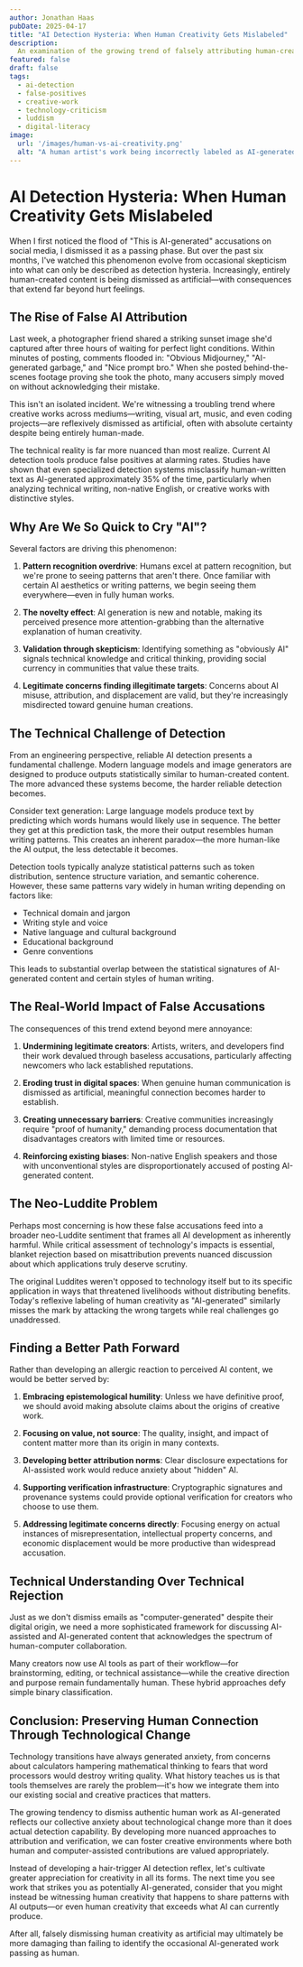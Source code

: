 ```yaml
---
author: Jonathan Haas
pubDate: 2025-04-17
title: "AI Detection Hysteria: When Human Creativity Gets Mislabeled"
description: 
  An examination of the growing trend of falsely attributing human-created content to AI generation, and why this luddite perspective is problematic for creative communities and technological progress
featured: false
draft: false
tags:
  - ai-detection
  - false-positives
  - creative-work
  - technology-criticism
  - luddism
  - digital-literacy
image:
  url: '/images/human-vs-ai-creativity.png'
  alt: "A human artist's work being incorrectly labeled as AI-generated"
---
```


# AI Detection Hysteria: When Human Creativity Gets Mislabeled

When I first noticed the flood of "This is AI-generated" accusations on social media, I dismissed it as a passing phase. But over the past six months, I've watched this phenomenon evolve from occasional skepticism into what can only be described as detection hysteria. Increasingly, entirely human-created content is being dismissed as artificial—with consequences that extend far beyond hurt feelings.

## The Rise of False AI Attribution

Last week, a photographer friend shared a striking sunset image she'd captured after three hours of waiting for perfect light conditions. Within minutes of posting, comments flooded in: "Obvious Midjourney," "AI-generated garbage," and "Nice prompt bro." When she posted behind-the-scenes footage proving she took the photo, many accusers simply moved on without acknowledging their mistake.

This isn't an isolated incident. We're witnessing a troubling trend where creative works across mediums—writing, visual art, music, and even coding projects—are reflexively dismissed as artificial, often with absolute certainty despite being entirely human-made.

The technical reality is far more nuanced than most realize. Current AI detection tools produce false positives at alarming rates. Studies have shown that even specialized detection systems misclassify human-written text as AI-generated approximately 35% of the time, particularly when analyzing technical writing, non-native English, or creative works with distinctive styles.

## Why Are We So Quick to Cry "AI"?

Several factors are driving this phenomenon:

1. **Pattern recognition overdrive**: Humans excel at pattern recognition, but we're prone to seeing patterns that aren't there. Once familiar with certain AI aesthetics or writing patterns, we begin seeing them everywhere—even in fully human works.

2. **The novelty effect**: AI generation is new and notable, making its perceived presence more attention-grabbing than the alternative explanation of human creativity.

3. **Validation through skepticism**: Identifying something as "obviously AI" signals technical knowledge and critical thinking, providing social currency in communities that value these traits.

4. **Legitimate concerns finding illegitimate targets**: Concerns about AI misuse, attribution, and displacement are valid, but they're increasingly misdirected toward genuine human creations.

## The Technical Challenge of Detection

From an engineering perspective, reliable AI detection presents a fundamental challenge. Modern language models and image generators are designed to produce outputs statistically similar to human-created content. The more advanced these systems become, the harder reliable detection becomes.

Consider text generation: Large language models produce text by predicting which words humans would likely use in sequence. The better they get at this prediction task, the more their output resembles human writing patterns. This creates an inherent paradox—the more human-like the AI output, the less detectable it becomes.

Detection tools typically analyze statistical patterns such as token distribution, sentence structure variation, and semantic coherence. However, these same patterns vary widely in human writing depending on factors like:

- Technical domain and jargon
- Writing style and voice
- Native language and cultural background
- Educational background
- Genre conventions

This leads to substantial overlap between the statistical signatures of AI-generated content and certain styles of human writing.

## The Real-World Impact of False Accusations

The consequences of this trend extend beyond mere annoyance:

1. **Undermining legitimate creators**: Artists, writers, and developers find their work devalued through baseless accusations, particularly affecting newcomers who lack established reputations.

2. **Eroding trust in digital spaces**: When genuine human communication is dismissed as artificial, meaningful connection becomes harder to establish.

3. **Creating unnecessary barriers**: Creative communities increasingly require "proof of humanity," demanding process documentation that disadvantages creators with limited time or resources.

4. **Reinforcing existing biases**: Non-native English speakers and those with unconventional styles are disproportionately accused of posting AI-generated content.

## The Neo-Luddite Problem

Perhaps most concerning is how these false accusations feed into a broader neo-Luddite sentiment that frames all AI development as inherently harmful. While critical assessment of technology's impacts is essential, blanket rejection based on misattribution prevents nuanced discussion about which applications truly deserve scrutiny.

The original Luddites weren't opposed to technology itself but to its specific application in ways that threatened livelihoods without distributing benefits. Today's reflexive labeling of human creativity as "AI-generated" similarly misses the mark by attacking the wrong targets while real challenges go unaddressed.

## Finding a Better Path Forward

Rather than developing an allergic reaction to perceived AI content, we would be better served by:

1. **Embracing epistemological humility**: Unless we have definitive proof, we should avoid making absolute claims about the origins of creative work.

2. **Focusing on value, not source**: The quality, insight, and impact of content matter more than its origin in many contexts.

3. **Developing better attribution norms**: Clear disclosure expectations for AI-assisted work would reduce anxiety about "hidden" AI.

4. **Supporting verification infrastructure**: Cryptographic signatures and provenance systems could provide optional verification for creators who choose to use them.

5. **Addressing legitimate concerns directly**: Focusing energy on actual instances of misrepresentation, intellectual property concerns, and economic displacement would be more productive than widespread accusation.

## Technical Understanding Over Technical Rejection

Just as we don't dismiss emails as "computer-generated" despite their digital origin, we need a more sophisticated framework for discussing AI-assisted and AI-generated content that acknowledges the spectrum of human-computer collaboration.

Many creators now use AI tools as part of their workflow—for brainstorming, editing, or technical assistance—while the creative direction and purpose remain fundamentally human. These hybrid approaches defy simple binary classification.

## Conclusion: Preserving Human Connection Through Technological Change

Technology transitions have always generated anxiety, from concerns about calculators hampering mathematical thinking to fears that word processors would destroy writing quality. What history teaches us is that tools themselves are rarely the problem—it's how we integrate them into our existing social and creative practices that matters.

The growing tendency to dismiss authentic human work as AI-generated reflects our collective anxiety about technological change more than it does actual detection capability. By developing more nuanced approaches to attribution and verification, we can foster creative environments where both human and computer-assisted contributions are valued appropriately.

Instead of developing a hair-trigger AI detection reflex, let's cultivate greater appreciation for creativity in all its forms. The next time you see work that strikes you as potentially AI-generated, consider that you might instead be witnessing human creativity that happens to share patterns with AI outputs—or even human creativity that exceeds what AI can currently produce.

After all, falsely dismissing human creativity as artificial may ultimately be more damaging than failing to identify the occasional AI-generated work passing as human.
